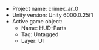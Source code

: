 <!-- UNITY CODE ASSIST INSTRUCTIONS START -->
- Project name: crimex_ar_0
- Unity version: Unity 6000.0.25f1
- Active game object:
  - Name: HUD-Parts
  - Tag: Untagged
  - Layer: UI
<!-- UNITY CODE ASSIST INSTRUCTIONS END -->